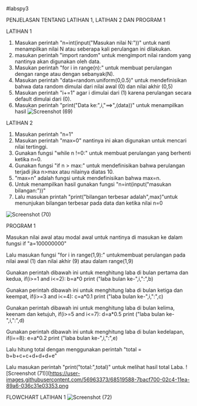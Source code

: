 #labspy3

PENJELASAN TENTANG LATIHAN 1, LATIHAN 2 DAN PROGRAM 1

LATIHAN 1

1. Masukan perintah "n=int(input("Masukan nilai N:"))" untuk nanti menampilkan nilai N atau seberapa kali perulangan ini dilakukan.
2. masukan perintah "import random" untuk mengimport nilai random yang nantinya akan digunakan oleh data.
3. Masukan perintah "for i in range(n):" untuk membuat perulangan dengan range atau dengan sebanyak(N).
4. Masukan perintah "data=random.uniform(0,0.5)" untuk mendefinisikan bahwa data random dimulai dari nilai awal (0) dan nilai akhir (0,5)
5. Masukan perintah "i+=1" agar i dimulai dari (1) karena perulangan secara default dimulai dari (0).
6. Masukan perintah "print("Data ke:",i,"==>",(data))" untuk menampilkan hasil
![Screenshot (69)](https://user-images.githubusercontent.com/56963373/68519578-6e900800-02c4-11ea-9328-2fa4e3a85016.png)

LATIHAN 2

1. Masukan perintah "n=1"
2. Masukan perintah "max=0" nantinya ini akan digunakan untuk mencari nilai tertinggi.
3. Gunakan fungsi "while n !=0:" untuk membuat perulangan yang berhenti ketika n=0.
4. Gunakan fungsi "if n > max:" untuk mendefinisikan bahwa perulangan terjadi jika n>max atau nilainya diatas 10.
5. "max=n" adalah fungsi untuk mendefinisikan bahwa max=n.
6. Untuk menampilkan hasil gunakan fungsi "n=int(input("masukan bilangan:"))"
7. Lalu masukan printah "print("bilangan terbesar adalah",max)"untuk menunjukan bilangan terbesar pada data dan ketika nilai n=0

![Screenshot (70)](https://user-images.githubusercontent.com/56963373/68519586-7485e900-02c4-11ea-93ee-e876a7085729.png)

PROGRAM 1

Masukan nilai awal atau modal awal untuk nantinya di masukan ke dalam fungsi if "a=100000000"

Lalu masukan fungsi "for i in range(1,9):" untukmembuat perulangan pada nilai awal (1) dan nilai akhir (9) atau dalam range(1,9)

Gunakan perintah dibawah ini untuk menghitung laba di bulan pertama dan kedua, if(i>=1 and i<=2): b=a*0 print ("laba bulan ke-",i,":",b)

Gunakan perintah dibawah ini untuk menghitung laba di bulan ketiga dan keempat, if(i>=3 and i<=4): c=a*0.1 print ("laba bulan ke-",i,":",c)

Gunakan perintah dibawah ini untuk menghitung laba di bulan kelima, keenam dan ketujuh, if(i>=5 and i<=7): d=a*0.5 print ("laba bulan ke-",i,":",d)

Gunakan perintah dibawah ini untuk menghitung laba di bulan kedelapan, if(i==8): e=a*0.2 print ("laba bulan ke-",i,":",e)

Lalu hitung total dengan menggunakan perintah "total = b+b+c+c+d+d+d+e"

Lalu masukan perintah "print("total:",total)" untuk melihat hasil total Laba.
![Screenshot (71)](https://user-images.githubusercontent.com/56963373/68519588-7bacf700-02c4-11ea-89a6-036c31e03353.png

FLOWCHART LATIHAN 1
![Screenshot (72)](https://user-images.githubusercontent.com/56963373/68519594-86678c00-02c4-11ea-8711-4ab36afaccac.png)
